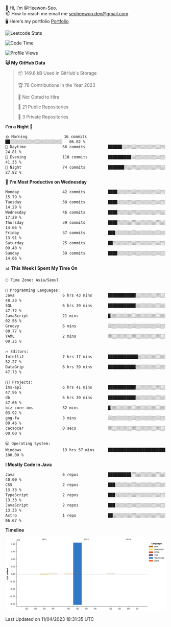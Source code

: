 👋 Hi, I’m @Heewon-Seo.  
📫 How to reach me email me seoheewon.dev@gmail.com   
🖥 Here's my portfolio [Portfolio](https://haileynotes.notion.site/HEEWON-SEO-f98fe97412ee4a6a94fd24fe6832f84c)

![Leetcode Stats](https://leetcode.card.workers.dev/?username=Heewon-Seo)

 <!--START_SECTION:waka-->
![Code Time](http://img.shields.io/badge/Code%20Time-386%20hrs%2051%20mins-blue)

![Profile Views](http://img.shields.io/badge/Profile%20Views-1-blue)

**🐱 My GitHub Data** 

> 📦 149.6 kB Used in GitHub's Storage 
 > 
> 🏆 78 Contributions in the Year 2023
 > 
> 🚫 Not Opted to Hire
 > 
> 📜 21 Public Repositories 
 > 
> 🔑 3 Private Repositories 
 > 
**I'm a Night 🦉** 

```text
🌞 Morning                16 commits          ██░░░░░░░░░░░░░░░░░░░░░░░   06.02 % 
🌆 Daytime                66 commits          ██████░░░░░░░░░░░░░░░░░░░   24.81 % 
🌃 Evening                110 commits         ██████████░░░░░░░░░░░░░░░   41.35 % 
🌙 Night                  74 commits          ███████░░░░░░░░░░░░░░░░░░   27.82 % 
```
📅 **I'm Most Productive on Wednesday** 

```text
Monday                   42 commits          ████░░░░░░░░░░░░░░░░░░░░░   15.79 % 
Tuesday                  38 commits          ████░░░░░░░░░░░░░░░░░░░░░   14.29 % 
Wednesday                46 commits          ████░░░░░░░░░░░░░░░░░░░░░   17.29 % 
Thursday                 39 commits          ████░░░░░░░░░░░░░░░░░░░░░   14.66 % 
Friday                   37 commits          ███░░░░░░░░░░░░░░░░░░░░░░   13.91 % 
Saturday                 25 commits          ██░░░░░░░░░░░░░░░░░░░░░░░   09.40 % 
Sunday                   39 commits          ████░░░░░░░░░░░░░░░░░░░░░   14.66 % 
```


📊 **This Week I Spent My Time On** 

```text
🕑︎ Time Zone: Asia/Seoul

💬 Programming Languages: 
Java                     6 hrs 43 mins       ████████████░░░░░░░░░░░░░   48.23 % 
SQL                      6 hrs 39 mins       ████████████░░░░░░░░░░░░░   47.72 % 
JavaScript               21 mins             █░░░░░░░░░░░░░░░░░░░░░░░░   02.56 % 
Groovy                   6 mins              ░░░░░░░░░░░░░░░░░░░░░░░░░   00.77 % 
YAML                     2 mins              ░░░░░░░░░░░░░░░░░░░░░░░░░   00.25 % 

🔥 Editors: 
IntelliJ                 7 hrs 17 mins       █████████████░░░░░░░░░░░░   52.27 % 
DataGrip                 6 hrs 39 mins       ████████████░░░░░░░░░░░░░   47.73 % 

🐱‍💻 Projects: 
ims-api                  6 hrs 41 mins       ████████████░░░░░░░░░░░░░   47.96 % 
db                       6 hrs 39 mins       ████████████░░░░░░░░░░░░░   47.66 % 
biz-core-ims             32 mins             █░░░░░░░░░░░░░░░░░░░░░░░░   03.92 % 
gng-fw                   3 mins              ░░░░░░░░░░░░░░░░░░░░░░░░░   00.46 % 
cacaocar                 0 secs              ░░░░░░░░░░░░░░░░░░░░░░░░░   00.00 % 

💻 Operating System: 
Windows                  13 hrs 57 mins      █████████████████████████   100.00 % 
```

**I Mostly Code in Java** 

```text
Java                     6 repos             ██████████░░░░░░░░░░░░░░░   40.00 % 
CSS                      2 repos             ███░░░░░░░░░░░░░░░░░░░░░░   13.33 % 
TypeScript               2 repos             ███░░░░░░░░░░░░░░░░░░░░░░   13.33 % 
JavaScript               2 repos             ███░░░░░░░░░░░░░░░░░░░░░░   13.33 % 
Astro                    1 repo              ██░░░░░░░░░░░░░░░░░░░░░░░   06.67 % 
```



**Timeline**

![Lines of Code chart](https://raw.githubusercontent.com/Heewon-Seo/Heewon-Seo/main/assets/bar_graph.png)


 Last Updated on 11/04/2023 18:31:35 UTC
<!--END_SECTION:waka-->

